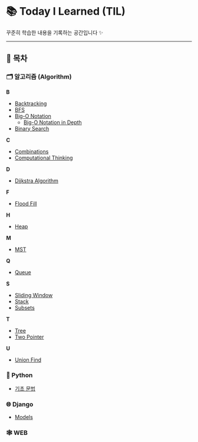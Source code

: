 # 📚 Today I Learned (TIL)

꾸준히 학습한 내용을 기록하는 공간입니다 ✨

---

## 📌 목차

### 🗂️ 알고리즘 (Algorithm)

**B**
-   [Backtracking](Algorithm/Backtracking&Tree.md)
-   [BFS](Algorithm/bfs_(feat_flood_fill).md)
-   [Big-O Notation](Algorithm/Big-O_notation.md)
    -   [Big-O Notation in Depth](Algorithm/Big-O_notation_in_depth.md)
-   [Binary Search](Algorithm/binary_search.md)

**C**
-   [Combinations](Algorithm/Subsets&Combinations.md)
-   [Computational Thinking](Algorithm/Computational_thinking.md)

**D**
-   [Dijkstra Algorithm](Algorithm/MST_Dijkstra.md)

**F**
-   [Flood Fill](Algorithm/bfs_(feat_flood_fill).md)

**H**
-   [Heap](Algorithm/Heap.md)

**M**
-   [MST](Algorithm/MST_Dijkstra.md)

**Q**
-   [Queue](Algorithm/Queue.md)

**S**
-   [Sliding Window](Algorithm/Two_pointer_Algorithm_and_Window_Sliding.md)
-   [Stack](Algorithm/Stack.md)
-   [Subsets](Algorithm/Subsets&Combinations.md)

**T**
-   [Tree](Algorithm/Backtracking&Tree.md)
-   [Two Pointer](Algorithm/Two_pointer_Algorithm_and_Window_Sliding.md)

**U**
-   [Union Find](Algorithm/Union_find.md)
### 🐍 Python

-   [기초 문법](Python/Basic_Syntax.md)

### 🌐 Django

-   [Models](Django/Models.md)

### 🕸️ WEB
